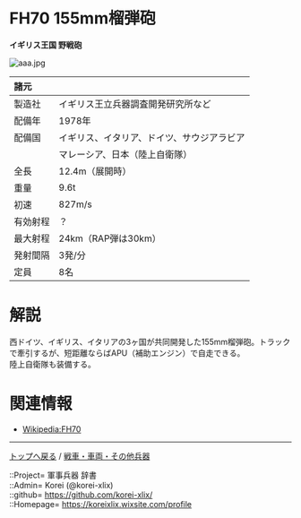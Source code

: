 # FH70 155mm榴弾砲
**イギリス王国 野戦砲**

![aaa.jpg](https://bn02pap001files.storage.live.com/y4mO-RliOq4LMdARugV34zPQZcsI2KfOzjWsrQ4AciLasWyTzGj0CYUbxx3ZXW8KniIgum--YOIbQuM1mpCfhxFl1w3c0rtEfKnnJTAhJYlRhmYzsYyZRT_KjIqztpHS2Sl4JxyAViVyqvIfR14mIg40BTzPDvMz-9I9NiEWATPBSplN6Dv7BNRYgt9zfxoqypp?width=640&height=425&cropmode=none)  
  


|諸元  |  |
|:--|:--|
|製造社  |イギリス王立兵器調査開発研究所など  |
|配備年  |1978年  |
|配備国  |イギリス、イタリア、ドイツ、サウジアラビア  |
|        |マレーシア、日本（陸上自衛隊）  |
|全長    |12.4m（展開時）  |
|重量    |9.6t  |
|初速    |827m/s  |
|有効射程  |？  |
|最大射程  |24km（RAP弾は30km）  |
|発射間隔  |3発/分  |
|定員    |8名  |


# 解説
西ドイツ、イギリス、イタリアの3ヶ国が共同開発した155mm榴弾砲。トラックで牽引するが、短距離ならばAPU（補助エンジン）で自走できる。  
陸上自衛隊も装備する。  



# 関連情報
* [Wikipedia:FH70](https://ja.wikipedia.org/wiki/FH70)


***
[トップへ戻る](/readme.md) / [戦車・車両・その他兵器](/ground/readme.md)  
  
::Project= 軍事兵器 辞書  
::Admin= Korei (@korei-xlix)  
::github= https://github.com/korei-xlix/  
::Homepage= https://koreixlix.wixsite.com/profile  
